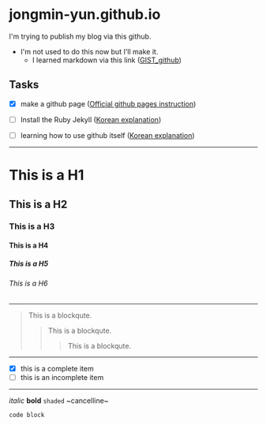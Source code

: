 # jongmin-yun.github.io
I'm trying to publish my blog via this github.

* I'm not used to do this now but I'll make it.
  * I learned markdown via this link ([GIST_github](https://gist.github.com/ihoneymon/652be052a0727ad59601))

## Tasks
* [x] make a github page ([Official github pages instruction](https://pages.github.com/))
* [ ] Install the Ruby Jekyll ([Korean explanation](https://gmlwjd9405.github.io/2017/10/06/Jekyll-github.io-blog-1.html))
* [ ] learning how to use github itself ([Korean explanation](https://backlog.com/git-tutorial/kr/intro/intro4_2.html))


---
# This is a H1
## This is a H2
### This is a H3
#### This is a H4
##### This is a H5
###### This is a H6
---
> This is a blockqute.
>> This is a blockqute.
>>> This is a blockqute.
---
- [x] this is a complete item
- [ ] this is an incomplete item
---
*italic* **bold** `shaded` ~cancelline~
```
code block
```
